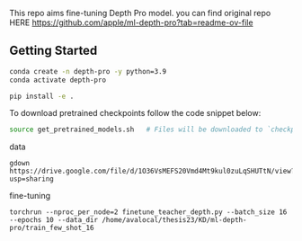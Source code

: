 This repo aims fine-tuning Depth Pro model. you can find original repo HERE https://github.com/apple/ml-depth-pro?tab=readme-ov-file




## Getting Started

```bash
conda create -n depth-pro -y python=3.9
conda activate depth-pro

pip install -e .
```

To download pretrained checkpoints follow the code snippet below:
```bash
source get_pretrained_models.sh   # Files will be downloaded to `checkpoints` directory.
```

data
```
gdown https://drive.google.com/file/d/1O36VsMEFS20Vmd4Mt9kul0zuLqSHUTtN/view?usp=sharing
```

fine-tuning
```
torchrun --nproc_per_node=2 finetune_teacher_depth.py --batch_size 16 --epochs 10 --data_dir /home/avalocal/thesis23/KD/ml-depth-pro/train_few_shot_16
```




